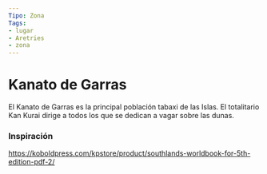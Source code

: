 ```yaml
---
Tipo: Zona 
Tags: 
- lugar 
- Aretries 
- zona 
---
```

# Kanato de Garras
El Kanato de Garras es la principal población tabaxi de las Islas. El totalitario Kan Kurai dirige a todos los que se dedican a vagar sobre las dunas.


### Inspiración
https://koboldpress.com/kpstore/product/southlands-worldbook-for-5th-edition-pdf-2/